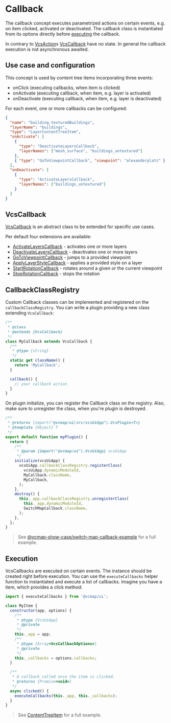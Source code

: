 # Callback

The callback concept executes parametrized actions on certain events, e.g. on item clicked, activated or deactivated.
The callback class is instantiated from its options directly before [executing](#execution) the callback.

In contrary to [VcsAction](./ACTIONS.md)s [VcsCallback](#vcscallback) have no state.
In general the callback execution is not asynchronous awaited.

## Use case and configuration

This concept is used by content tree items incorporating three events:

- onClick (executing callbacks, when item is clicked)
- onActivate (executing callback, when item, e.g. layer is activated)
- onDeactivate (executing callback, when item, e.g. layer is deactivated)

For each event, one or more callbacks can be configured:

```json
{
  "name": "building.texturedBuildings",
  "layerName": "buildings",
  "type": "LayerContentTreeItem",
  "onActivate": [
    {
      "type": "DeactivateLayersCallback",
      "layerNames": ["mesh_surface", "buildings_untextured"]
    },
    { "type": "GoToViewpointCallback", "viewpoint": "alexanderplatz" }
  ],
  "onDeactivate": [
    {
      "type": "ActivateLayersCallback",
      "layerNames": ["buildings_untextured"]
    }
  ]
}
```

## VcsCallback

[VcsCallback](../src/callback/vcsCallback.js) is an abstract class to be extended for specific use cases.

Per default four extensions are available:

- [ActivateLayersCallback](../src/callback/activateLayersCallback.js) - activates one or more layers
- [DeactivateLayersCallback](../src/callback/deactivateLayersCallback.js) - deactivates one or more layers
- [GoToViewpointCallback](../src/callback/goToViewpointCallback.js) - jumps to a provided viewpoint
- [ApplyLayerStyleCallback](../src/callback/applyLayerStyleCallback.js) - applies a provided style on a layer
- [StartRotationCallback](../src/callback/startRotationCallback.js) - rotates around a given or the current viewpoint
- [StopRotationCallback](../src/callback/stopRotationCallback.js) - stops the rotation

## CallbackClassRegistry

Custom Callback classes can be implemented and registered on the `callbackClassRegistry`.
You can write a plugin providing a new class extending `VcsCallback`:

```js
/**
 * @class
 * @extends {VcsCallback}
 */
class MyCallback extends VcsCallback {
  /**
   * @type {string}
   */
  static get className() {
    return 'MyCallback';
  }

  callback() {
    // your callback action
  }
}
```

On plugin initialize, you can register the Callback class on the registry.
Also, make sure to unregister the class, when you're plugin is destroyed.

```js
/**
 * @returns {import("@vcmap/ui/src/vcsUiApp").VcsPlugin<T>}
 * @template {Object} T
 */
export default function myPlugin() {
  return {
    /**
     * @param {import("@vcmap/ui").VcsUiApp} vcsUiApp
     */
    initialize(vcsUiApp) {
      vcsUiApp.callbackClassRegistry.registerClass(
        vcsUiApp.dynamicModuleId,
        MyCallback.className,
        MyCallback,
      );
    },
    destroy() {
      this._app.callbackClassRegistry.unregisterClass(
        this._app.dynamicModuleId,
        SwitchMapCallback.className,
      );
    },
  };
}
```

> See [@vcmap-show-case/switch-map-callback-example](../plugins/@vcmap-show-case/switch-map-callback-example) for a full example.

## Execution

VcsCallbacks are executed on certain events. The instance should be created right before execution.
You can use the `executeCallbacks` helper function to instantiated and execute a list of callbacks.
Imagine you have a item, which provides a click method:

```js
import { executeCallbacks } from '@vcmap/ui';

class MyItem {
  constructor(app, options) {
    /**
     * @type {VcsUiApp}
     * @private
     */
    this._app = app;
    /**
     * @type {Array<VcsCallbackOptions>}
     * @private
     */
    this._callbacks = options.callbacks;
  }

  /**
   * A callback called once the item is clicked.
   * @returns {Promise<void>}
   */
  async clicked() {
    executeCallbacks(this._app, this._callbacks);
  }
}
```

> See [ContentTreeItem](../src/contentTree/contentTreeItem.js) for a full example.

